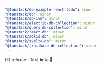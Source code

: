 ```yaml
---
"@tanstack/db-example-react-todo": minor
"@tanstack/db": minor
"@tanstack/db-ivm": minor
"@tanstack/electric-db-collection": minor
"@tanstack/query-db-collection": minor
"@tanstack/react-db": minor
"@tanstack/solid-db": minor
"@tanstack/svelte-db": minor
"@tanstack/trailbase-db-collection": minor
---
```


0.1 release - first beta 🎉
